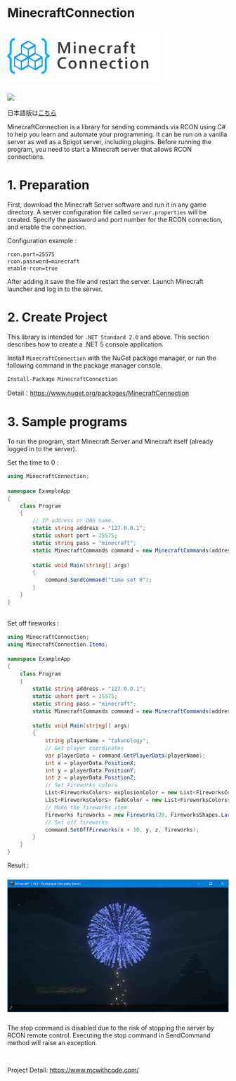 # MinecraftConnection
<div>
<img src="./images/logo.png" width="350" hspace="0" vspace="10">
</div>

![](https://img.shields.io/badge/Minecraft%20Version-1.15~-brightgreen)

日本語版は[こちら](https://github.com/takunology/MinecraftConnection/blob/main/README_JP.md)

MinecraftConnection is a library for sending commands via RCON using C# to help you learn and automate your programming. It can be run on a vanilla server as well as a Spigot server, including plugins. Before running the program, you need to start a Minecraft server that allows RCON connections.

# 1. Preparation
First, download the Minecraft Server software and run it in any game directory. A server configuration file called `server.properties` will be created. Specify the password and port number for the RCON connection, and enable the connection.

Configuration example :

```
rcon.port=25575
rcon.password=minecraft
enable-rcon=true
```

After adding it save the file and restart the server.   Launch Minecraft launcher and log in to the server. </br>

# 2. Create Project
This library is intended for `.NET Standard 2.0` and above. This section describes how to create a .NET 5 console application. 

Install `MinecraftConnection` with the NuGet package manager, or run the following command in the package manager console. 

```
Install-Package MinecraftConnection
```

Detail：https://www.nuget.org/packages/MinecraftConnection
</br>

# 3. Sample programs
To run the program, start Minecraft Server and Minecraft itself (already logged in to the server). 

Set the time to 0 :

```cs
using MinecraftConnection;

namespace ExampleApp
{
    class Program
    {
        // IP address or DNS name.
        static string address = "127.0.0.1";
        static ushort port = 25575;
        static string pass = "minecraft";
        static MinecraftCommands command = new MinecraftCommands(address, port, pass);

        static void Main(string[] args)
        {
            command.SendCommand("time set 0");
        }
    }
}
```
</br>
Set off fireworks :

```cs
using MinecraftConnection;
using MinecraftConnection.Items;

namespace ExampleApp
{
    class Program
    {
        static string address = "127.0.0.1";
        static ushort port = 25575;
        static string pass = "minecraft";
        static MinecraftCommands command = new MinecraftCommands(address, port, pass);

        static void Main(string[] args)
        {
            string playerName = "takunology";
            // Get player coordinates
            var playerData = command.GetPlayerData(playerName);
            int x = playerData.PositionX;
            int y = playerData.PositionY;
            int z = playerData.PositionZ;
            // Set Fireworks colors
            List<FireworksColors> explosionColor = new List<FireworksColors>() { FireworksColors.BLUE };
            List<FireworksColors> fadeColor = new List<FireworksColors>() { FireworksColors.CYAN };
            // Make the fireworks item
            Fireworks fireworks = new Fireworks(20, FireworksShapes.LargeBall, explosionColor, fadeColor).Trail();
            // Set off fireworks
            command.SetOffFireworks(x + 10, y, z, fireworks);
        }
    }
}
```

Result :

<img src="./images/fireworks_sample.png" width="550" hspace="0" vspace="10">

The stop command is disabled due to the risk of stopping the server by RCON remote control. Executing the stop command in SendCommand method will raise an exception.

</br>

Project Detail: https://www.mcwithcode.com/
